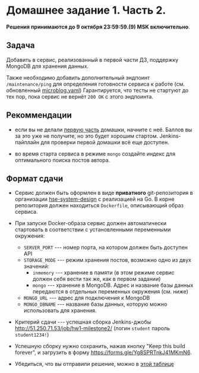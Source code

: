 # Домашнее задание 1. Часть 2.

**Решения принимаются до 9 октября 23:59:59.(9) MSK включительно**.

## Задача

Добавить в сервис, реализованный в первой части ДЗ, поддержку MongoDB для хранения данных.

Также необходимо добавить дополнительный эндпоинт `/maintenance/ping`
для определения готовности сервиса к работе (см. обновленный [microblog.yaml](./microblog.yaml))
Гарантируется, что тесты не стартуют до тех пор, пока сервис не вернёт `200 OK`
с этого эндпоинта.

## Рекоммендации

- если вы не делали [первую часть](../01-hw1-milestone1) домашки, начните с неё.
  Баллов вы за это уже не получите, но это будет хорошим стартом.
  Jenkins-пайплайн для проверки первой домашки всё еще доступен.

- во время старта сервиса в режиме `mongo` создайте индекс для оптимального поиска постов автора.

## Формат сдачи

- Сервис должен быть оформлен в виде **приватного** git-репозитория в организации [hse-system-design](https://github.com/hse-system-design) 
  с реализацией на Go. В корне репозитория должен находиться ``Dockerfile``, описывающий образ сервиса.

- При запуске Docker-образа сервис должен автоматически стартовать в соответствии с установленными переменными
  окружения:

    - `SERVER_PORT` --- номер порта, на котором должен быть доступен API
    - `STORAGE_MODE` --- режим хранения постов, возможно одно из двух значений:
        - `inmemory` --- хранение в памяти (в этом режиме сервис должен себя вести так же, как в первом задании)
        - `mongo` --- хранение в MongoDB. Адрес и название базы данных передаются
          в отдельных переменных окружения (см. ниже)
    - `MONGO_URL` --- адрес для подключения к MongoDB
    - `MONGO_DBNAME` --- название базы данных, которую можно использовать для хранения.

- Критерий сдачи --- успешная сборка Jenkins-джобы http://51.250.71.53/job/hw1-milestone2/
  (логин `student` пароль `student1234!`)

- Успешную сборку нужно сохранить, нажав кнопку "Keep this build forever",
  и загрузить в форму https://forms.gle/Yg8SPRTnkJ41MKmN6.

- Убедиться, что вы отправили решение, можно в [этой таблице](https://docs.google.com/spreadsheets/d/1Ls98pppmQjWXE0p-4isKWD0YRFfMtFdQanOEJk_5wfA?usp=sharing)
